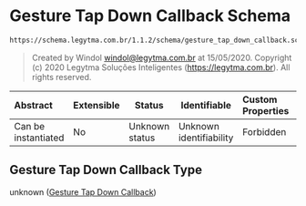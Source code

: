# Gesture Tap Down Callback Schema

```txt
https://schema.legytma.com.br/1.1.2/schema/gesture_tap_down_callback.schema.json
```




> Created by Windol [windol@legytma.com.br](mailto:windol@legytma.com.br) at 15/05/2020.
> Copyright (c) 2020 Legytma Soluções Inteligentes (<https://legytma.com.br>). All rights reserved.
>

| Abstract            | Extensible | Status         | Identifiable            | Custom Properties | Additional Properties | Access Restrictions | Defined In                                                                                                      |
| :------------------ | ---------- | -------------- | ----------------------- | :---------------- | --------------------- | ------------------- | --------------------------------------------------------------------------------------------------------------- |
| Can be instantiated | No         | Unknown status | Unknown identifiability | Forbidden         | Allowed               | none                | [gesture_tap_down_callback.schema.json](../schema/gesture_tap_down_callback.schema.json) |

## Gesture Tap Down Callback Type

unknown ([Gesture Tap Down Callback](gesture_tap_down_callback.md))
